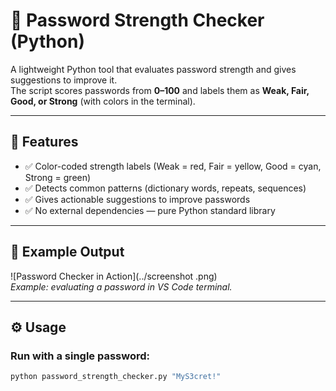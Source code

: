 # 🔑 Password Strength Checker (Python)

A lightweight Python tool that evaluates password strength and gives suggestions to improve it.  
The script scores passwords from **0–100** and labels them as **Weak, Fair, Good, or Strong** (with colors in the terminal).

---

## 🚀 Features
- ✅ Color-coded strength labels (Weak = red, Fair = yellow, Good = cyan, Strong = green)  
- ✅ Detects common patterns (dictionary words, repeats, sequences)  
- ✅ Gives actionable suggestions to improve passwords  
- ✅ No external dependencies — pure Python standard library  

---

## 📸 Example Output
![Password Checker in Action](../screenshot .png)  
*Example: evaluating a password in VS Code terminal.*

---

## ⚙️ Usage

### Run with a single password:
```bash
python password_strength_checker.py "MyS3cret!"
